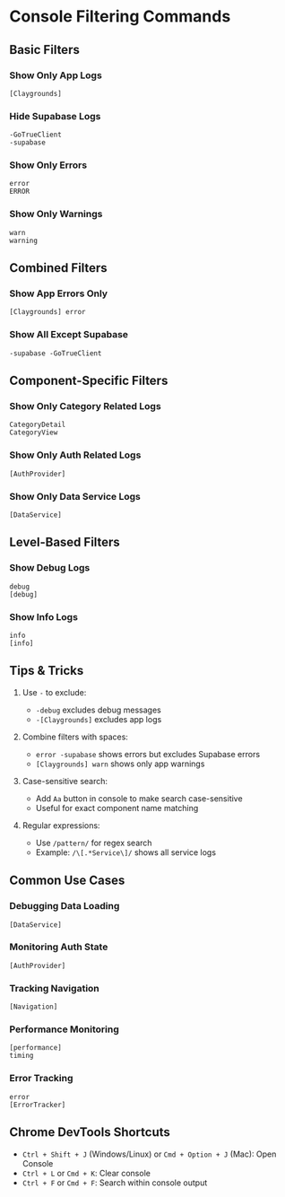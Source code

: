 # Console Filtering Commands

## Basic Filters

### Show Only App Logs
```
[Claygrounds]
```

### Hide Supabase Logs
```
-GoTrueClient
-supabase
```

### Show Only Errors
```
error
ERROR
```

### Show Only Warnings
```
warn
warning
```

## Combined Filters

### Show App Errors Only
```
[Claygrounds] error
```

### Show All Except Supabase
```
-supabase -GoTrueClient
```

## Component-Specific Filters

### Show Only Category Related Logs
```
CategoryDetail
CategoryView
```

### Show Only Auth Related Logs
```
[AuthProvider]
```

### Show Only Data Service Logs
```
[DataService]
```

## Level-Based Filters

### Show Debug Logs
```
debug
[debug]
```

### Show Info Logs
```
info
[info]
```

## Tips & Tricks

1. Use `-` to exclude: 
   - `-debug` excludes debug messages
   - `-[Claygrounds]` excludes app logs

2. Combine filters with spaces:
   - `error -supabase` shows errors but excludes Supabase errors
   - `[Claygrounds] warn` shows only app warnings

3. Case-sensitive search:
   - Add `Aa` button in console to make search case-sensitive
   - Useful for exact component name matching

4. Regular expressions:
   - Use `/pattern/` for regex search
   - Example: `/\[.*Service\]/` shows all service logs

## Common Use Cases

### Debugging Data Loading
```
[DataService]
```

### Monitoring Auth State
```
[AuthProvider]
```

### Tracking Navigation
```
[Navigation]
```

### Performance Monitoring
```
[performance]
timing
```

### Error Tracking
```
error
[ErrorTracker]
```

## Chrome DevTools Shortcuts

- `Ctrl + Shift + J` (Windows/Linux) or `Cmd + Option + J` (Mac): Open Console
- `Ctrl + L` or `Cmd + K`: Clear console
- `Ctrl + F` or `Cmd + F`: Search within console output 
